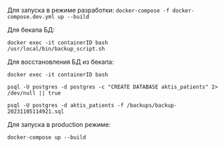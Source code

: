 Для запуска в режиме разработки:
```docker-compose -f docker-compose.dev.yml up --build```

Для бекапа БД:
```
docker exec -it containerID bash
/usr/local/bin/backup_script.sh
```

Для восстановления БД из бекапа:
```
docker exec -it containerID bash

psql -U postgres -d postgres -c "CREATE DATABASE aktis_patients" 2> /dev/null || true

psql -U postgres -d aktis_patients -f /backups/backup-20231105114921.sql
```

Для запуска в production режиме:
```
docker-compose up --build
```

